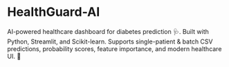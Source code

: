 # HealthGuard-AI
AI-powered healthcare dashboard for diabetes prediction 🩺. Built with Python, Streamlit, and Scikit-learn. Supports single-patient &amp; batch CSV predictions, probability scores, feature importance, and modern healthcare UI. 🚀
